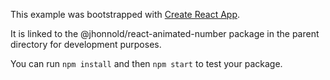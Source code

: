 This example was bootstrapped with [Create React App](https://github.com/facebook/create-react-app).

It is linked to the @jhonnold/react-animated-number package in the parent directory for development purposes.

You can run `npm install` and then `npm start` to test your package.

